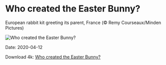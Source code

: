 # Who created the Easter Bunny?

European rabbit kit greeting its parent, France (© Remy Courseaux/Minden Pictures)

![Who created the Easter Bunny?](https://bing.com/th?id=OHR.EuropeanRabbitGreeting_EN-US6522640634_UHD.jpg&rf=LaDigue_UHD.jpg&pid=hp&w=1024&h=576)

Date: 2020-04-12

Download 4k: [Who created the Easter Bunny?](https://bing.com/th?id=OHR.EuropeanRabbitGreeting_EN-US6522640634_UHD.jpg&rf=LaDigue_UHD.jpg&pid=hp&w=3840&h=2160)

